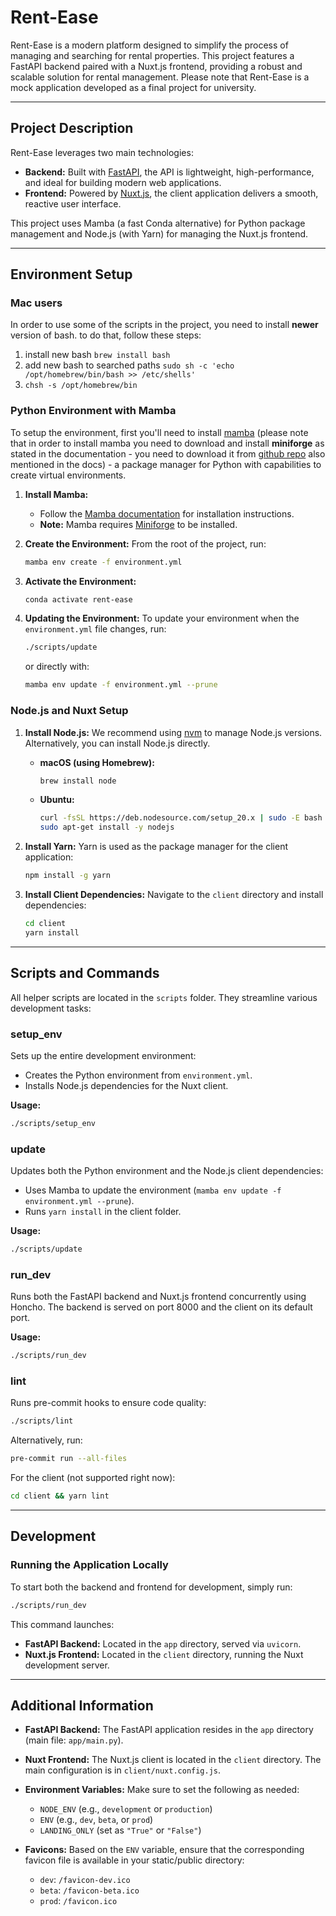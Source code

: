 # Rent-Ease

Rent-Ease is a modern platform designed to simplify the process of managing and searching for rental properties. This project features a FastAPI backend paired with a Nuxt.js frontend, providing a robust and scalable solution for rental management. Please note that Rent-Ease is a mock application developed as a final project for university.

---

## Project Description

Rent-Ease leverages two main technologies:

- **Backend:** Built with [FastAPI](https://fastapi.tiangolo.com/), the API is lightweight, high-performance, and ideal for building modern web applications.
- **Frontend:** Powered by [Nuxt.js](https://nuxtjs.org/), the client application delivers a smooth, reactive user interface.

This project uses Mamba (a fast Conda alternative) for Python package management and Node.js (with Yarn) for managing the Nuxt.js frontend.

---

## Environment Setup

### Mac users

In order to use some of the scripts in the project, you need to install **newer** version of bash. to do that, follow these steps:

1. install new bash `brew install bash`
2. add new bash to searched paths `sudo sh -c 'echo /opt/homebrew/bin/bash >> /etc/shells'`
3. `chsh -s /opt/homebrew/bin`

### Python Environment with Mamba

To setup the environment, first you'll need to install [mamba](https://mamba.readthedocs.io/en/latest/installation/mamba-installation.html) (please note that in order to install mamba you need to download and install **miniforge** as stated in the documentation - you need to download it from [github repo](https://github.com/conda-forge/miniforge?tab=readme-ov-file#download) also mentioned in the docs) - a package manager for Python with capabilities to create virtual environments.

1. **Install Mamba:**
   - Follow the [Mamba documentation](https://mamba.readthedocs.io/en/latest/installation/mamba-installation.html) for installation instructions.
   - **Note:** Mamba requires [Miniforge](https://github.com/conda-forge/miniforge#download) to be installed.

2. **Create the Environment:**
   From the root of the project, run:

   ```bash
   mamba env create -f environment.yml
   ```

3. **Activate the Environment:**

   ```bash
   conda activate rent-ease
   ```

4. **Updating the Environment:**
   To update your environment when the `environment.yml` file changes, run:

   ```bash
   ./scripts/update
   ```

   or directly with:

   ```bash
   mamba env update -f environment.yml --prune
   ```

### Node.js and Nuxt Setup

1. **Install Node.js:**
   We recommend using [nvm](https://github.com/nvm-sh/nvm) to manage Node.js versions. Alternatively, you can install Node.js directly.

   - **macOS (using Homebrew):**

     ```bash
     brew install node
     ```

   - **Ubuntu:**

     ```bash
     curl -fsSL https://deb.nodesource.com/setup_20.x | sudo -E bash -
     sudo apt-get install -y nodejs
     ```

2. **Install Yarn:**
   Yarn is used as the package manager for the client application:

   ```bash
   npm install -g yarn
   ```

3. **Install Client Dependencies:**
   Navigate to the `client` directory and install dependencies:

   ```bash
   cd client
   yarn install
   ```

---

## Scripts and Commands

All helper scripts are located in the `scripts` folder. They streamline various development tasks:

### setup_env

Sets up the entire development environment:

- Creates the Python environment from `environment.yml`.
- Installs Node.js dependencies for the Nuxt client.

**Usage:**

```bash
./scripts/setup_env
```

### update

Updates both the Python environment and the Node.js client dependencies:

- Uses Mamba to update the environment (`mamba env update -f environment.yml --prune`).
- Runs `yarn install` in the client folder.

**Usage:**

```bash
./scripts/update
```

### run_dev

Runs both the FastAPI backend and Nuxt.js frontend concurrently using Honcho. The backend is served on port 8000 and the client on its default port.

**Usage:**

```bash
./scripts/run_dev
```

### lint

Runs pre-commit hooks to ensure code quality:

```bash
./scripts/lint
```

Alternatively, run:

```bash
pre-commit run --all-files
```

For the client (not supported right now):

```bash
cd client && yarn lint
```

---

## Development

### Running the Application Locally

To start both the backend and frontend for development, simply run:

```bash
./scripts/run_dev
```

This command launches:

- **FastAPI Backend:** Located in the `app` directory, served via `uvicorn`.
- **Nuxt.js Frontend:** Located in the `client` directory, running the Nuxt development server.

---

## Additional Information

- **FastAPI Backend:**
  The FastAPI application resides in the `app` directory (main file: `app/main.py`).

- **Nuxt Frontend:**
  The Nuxt.js client is located in the `client` directory. The main configuration is in `client/nuxt.config.js`.

- **Environment Variables:**
  Make sure to set the following as needed:
  - `NODE_ENV` (e.g., `development` or `production`)
  - `ENV` (e.g., `dev`, `beta`, or `prod`)
  - `LANDING_ONLY` (set as `"True"` or `"False"`)

- **Favicons:**
  Based on the `ENV` variable, ensure that the corresponding favicon file is available in your static/public directory:
  - `dev`: `/favicon-dev.ico`
  - `beta`: `/favicon-beta.ico`
  - `prod`: `/favicon.ico`
